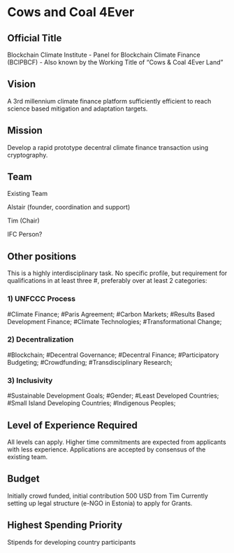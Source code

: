 # Cows and Coal 4Ever

## Official Title
Blockchain Climate Institute - Panel for Blockchain Climate Finance (BCIPBCF) - Also known by the Working Title of “Cows & Coal 4Ever Land”
 
## Vision
A 3rd millennium climate finance platform sufficiently efficient to reach science based mitigation and adaptation targets.
 
## Mission
Develop a rapid prototype decentral climate finance transaction using cryptography.
 
## Team
Existing Team

Alstair (founder, coordination and support)

Tim (Chair)

IFC Person?
 
## Other positions
This is a highly interdisciplinary task. No specific profile, but requirement for qualifications in at least three #, preferably over at least 2 categories:

### 1) UNFCCC Process
#Climate Finance; #Paris Agreement; #Carbon Markets; #Results Based Development Finance; #Climate Technologies; #Transformational Change;

### 2) Decentralization
#Blockchain; #Decentral Governance; #Decentral Finance; #Participatory Budgeting; #Crowdfunding; #Transdisciplinary Research;

### 3) Inclusivity
#Sustainable Development Goals; #Gender; #Least Developed Countries; #Small Island Developing Countries; #Indigenous Peoples;

## Level of Experience Required
All levels can apply. Higher time commitments are expected from applicants with less experience. Applications are accepted by consensus of the existing team.
 
## Budget
Initially crowd funded, initial contribution 500 USD from Tim
Currently setting up legal structure (e-NGO in Estonia) to apply for Grants.
 
## Highest Spending Priority
Stipends for developing country participants
